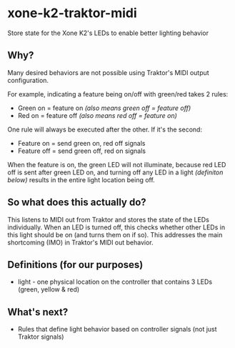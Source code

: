 # xone-k2-traktor-midi

Store state for the Xone K2's LEDs to enable better lighting behavior

## Why?

Many desired behaviors are not possible using Traktor's MIDI output configuration.

For example, indicating a feature being on/off with green/red takes 2 rules:

- Green on = feature on *(also means green off = feature off)*
- Red on = feature off *(also means red off = feature on)*

One rule will always be executed after the other. If it's the second:

- Feature on = send green on, red off signals
- Feature off = send green off, red on signals

When the feature is on, the green LED will not illuminate, because red LED off is sent after green LED on, and turning off any LED in a light *(definiton below)* results in the entire light location being off.

## So what does this actually do?

This listens to MIDI out from Traktor and stores the state of the LEDs individually. When an LED is turned off, this checks whether other LEDs in this light should be on (and turns them on if so). This addresses the main shortcoming (IMO) in Traktor's MIDI out behavior.

## Definitions (for our purposes)

- light - one physical location on the controller that contains 3 LEDs (green, yellow & red)

## What's next?

- Rules that define light behavior based on controller signals (not just Traktor signals)
